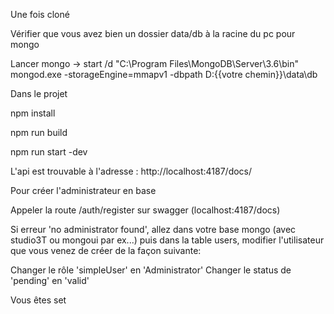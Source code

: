 Une fois cloné

Vérifier que vous avez bien un dossier data/db à la racine du pc pour mongo

Lancer mongo -> start /d "C:\Program Files\MongoDB\Server\3.6\bin" mongod.exe -storageEngine=mmapv1 -dbpath D:\{{votre chemin}}\data\db

Dans le projet

npm install

npm run build

npm run start -dev

L'api est trouvable à l'adresse : http://localhost:4187/docs/

Pour créer l'administrateur en base

Appeler la route /auth/register sur swagger (localhost:4187/docs)

Si erreur 'no administrator found', allez dans votre base mongo (avec studio3T ou mongoui par ex...) puis dans la table users, modifier l'utilisateur que vous venez de créer de la façon suivante:

Changer le rôle 'simpleUser' en 'Administrator'
Changer le status de 'pending' en 'valid'

Vous êtes set
